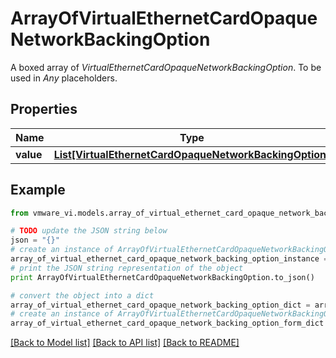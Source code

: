 # ArrayOfVirtualEthernetCardOpaqueNetworkBackingOption

A boxed array of *VirtualEthernetCardOpaqueNetworkBackingOption*. To be used in *Any* placeholders. 

## Properties
Name | Type | Description | Notes
------------ | ------------- | ------------- | -------------
**value** | [**List[VirtualEthernetCardOpaqueNetworkBackingOption]**](VirtualEthernetCardOpaqueNetworkBackingOption.md) |  | 

## Example

```python
from vmware_vi.models.array_of_virtual_ethernet_card_opaque_network_backing_option import ArrayOfVirtualEthernetCardOpaqueNetworkBackingOption

# TODO update the JSON string below
json = "{}"
# create an instance of ArrayOfVirtualEthernetCardOpaqueNetworkBackingOption from a JSON string
array_of_virtual_ethernet_card_opaque_network_backing_option_instance = ArrayOfVirtualEthernetCardOpaqueNetworkBackingOption.from_json(json)
# print the JSON string representation of the object
print ArrayOfVirtualEthernetCardOpaqueNetworkBackingOption.to_json()

# convert the object into a dict
array_of_virtual_ethernet_card_opaque_network_backing_option_dict = array_of_virtual_ethernet_card_opaque_network_backing_option_instance.to_dict()
# create an instance of ArrayOfVirtualEthernetCardOpaqueNetworkBackingOption from a dict
array_of_virtual_ethernet_card_opaque_network_backing_option_form_dict = array_of_virtual_ethernet_card_opaque_network_backing_option.from_dict(array_of_virtual_ethernet_card_opaque_network_backing_option_dict)
```
[[Back to Model list]](../README.md#documentation-for-models) [[Back to API list]](../README.md#documentation-for-api-endpoints) [[Back to README]](../README.md)


